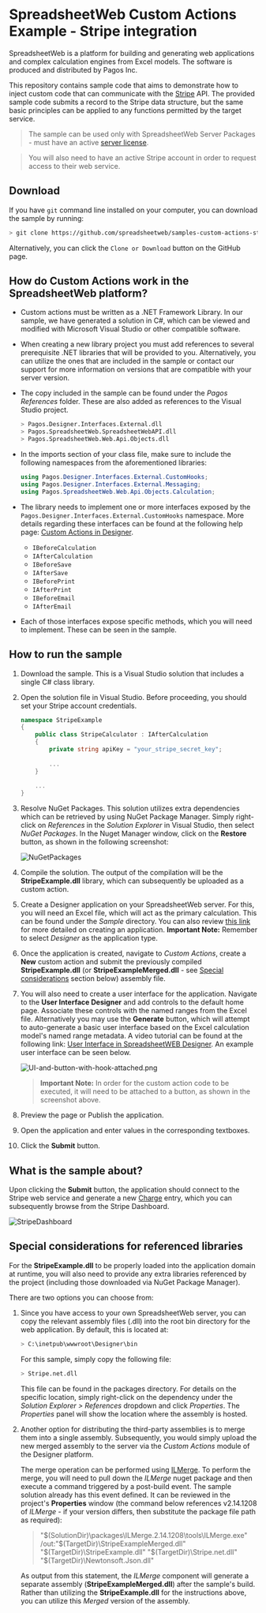 # SpreadsheetWeb Custom Actions Example - Stripe integration

SpreadsheetWeb is a platform for building and generating web applications and complex calculation engines from Excel models. The software is produced and distributed by Pagos Inc.

This repository contains sample code that aims to demonstrate how to inject custom code that can communicate with the [Stripe](https://stripe.com) API. The provided sample code submits a record to the Stripe data structure, but the same basic principles can be applied to any functions permitted by the target service.

> The sample can be used only with SpreadsheetWeb Server Packages - must have an active [server license](https://www.spreadsheetweb.com/server-pricing/).

> You will also need to have an active Stripe account in order to request access to their web service. 

## Download

If you have `git` command line installed on your computer, you can download the sample by running:

```bash
> git clone https://github.com/spreadsheetweb/samples-custom-actions-stripe
```

Alternatively, you can click the `Clone or Download` button on the GitHub page.

## How do Custom Actions work in the SpreadsheetWeb platform?

- Custom actions must be written as a .NET Framework Library. In our sample, we have generated a solution in C#, which can be viewed and modified with Microsoft Visual Studio or other compatible software.
- When creating a new library project you must add references to several prerequisite .NET libraries that will be provided to you. Alternatively, you can utilize the ones that are included in the sample or contact our support for more information on versions that are compatible with your server version.
- The copy included in the sample can be found under the _Pagos References_ folder. These are also added as references to the Visual Studio project.

    ```bash
    > Pagos.Designer.Interfaces.External.dll
    > Pagos.SpreadsheetWeb.SpreadsheetWebAPI.dll
    > Pagos.SpreadsheetWeb.Web.Api.Objects.dll
    ```

- In the imports section of your class file, make sure to include the following namespaces from the aforementioned libraries:

    ```C#
    using Pagos.Designer.Interfaces.External.CustomHooks;
    using Pagos.Designer.Interfaces.External.Messaging;
    using Pagos.SpreadsheetWeb.Web.Api.Objects.Calculation;
    ```

- The library needs to implement one or more interfaces exposed by the `Pagos.Designer.Interfaces.External.CustomHooks` namespace. More details regarding these interfaces can be found at the following help page: [Custom Actions in Designer](https://pagosinc.atlassian.net/wiki/spaces/SSWEB/pages/501186561/Custom+Actions+in+Designer).

    - `IBeforeCalculation`
    - `IAfterCalculation`
    - `IBeforeSave`
    - `IAfterSave`
    - `IBeforePrint`
    - `IAfterPrint`
    - `IBeforeEmail`
    - `IAfterEmail`

- Each of those interfaces expose specific methods, which you will need to implement. These can be seen in the sample.

## How to run the sample

1. Download the sample. This is a Visual Studio solution that includes a single C# class library.
2. Open the solution file in Visual Studio. Before proceeding, you should set your Stripe account credentials.

    ```C#
    namespace StripeExample
    {
        public class StripeCalculator : IAfterCalculation
        {
            private string apiKey = "your_stripe_secret_key";
            
            ...
        }
        
        ...
    }    
    ```

3. Resolve NuGet Packages. This solution utilizes extra dependencies which can be retrieved by using NuGet Package Manager. Simply right-click on _References_ in the _Solution Explorer_ in Visual Studio, then select _NuGet Packages_. In the Nuget Manager window, click on the **Restore** button, as shown in the following screenshot:

    ![NuGetPackages](./Images/NuGetPackages.png)
    
4. Compile the solution. The output of the compilation will be the **StripeExample.dll** library, which can subsequently be uploaded as a custom action.
5. Create a Designer application on your SpreadsheetWeb server. For this, you will need an Excel file, which will act as the primary calculation. This can be found under the _Sample_ directory. You can also review [this link](https://pagosinc.atlassian.net/wiki/spaces/SSWEB/pages/35954/Custom+Applications) for more detailed on creating an application. **Important Note:** Remember to select  _Designer_ as the application type.
6. Once the application is created, navigate to _Custom Actions_, create a **New** custom action and submit the previously compiled **StripeExample.dll** (or **StripeExampleMerged.dll** - see [Special considerations](#special-considerations-for-referenced-libraries) section below) assembly file.
7. You will also need to create a user interface for the application. Navigate to the **User Interface Designer** and add controls to the default home page. Associate these controls with the named ranges from the Excel file. Alternatively you may use the **Generate** button, which will attempt to auto-generate a basic user interface based on the Excel calculation model's named range metadata. A video tutorial can be found at the following link: [User Interface in SpreadsheetWEB Designer](https://www.spreadsheetweb.com/project/user-interface-designer/). An example user interface can be seen below.

    ![UI-and-button-with-hook-attached.png](./Images/UI-and-button-with-hook-attached.png)
    
    > **Important Note:** In order for the custom action code to be executed, it will need to be attached to a button, as shown in the screenshot above. 
    
8. Preview the page or Publish the application.
9. Open the application and enter values in the corresponding textboxes.
10. Click the **Submit** button.

## What is the sample about?

Upon clicking the **Submit** button, the application should connect to the Stripe web service and generate a new [Charge](https://stripe.com/docs/api#create_charge) entry, which you can subsequently browse from the Stripe Dashboard.

![StripeDashboard](./Images/StripeDashboard.PNG)

## Special considerations for referenced libraries

For the **StripeExample.dll** to be properly loaded into the application domain at runtime, you will also need to provide any extra libraries referenced by the project (including those downloaded via NuGet Package Manager). 

There are two options you can choose from:

1. Since you have access to your own SpreadsheetWeb server, you can copy the relevant assembly files (.dll) into the root bin directory for the web application. By default, this is located at:

    ```bash
    > C:\inetpub\wwwroot\Designer\bin
    ```
    
    For this sample, simply copy the following file:
    
    ```bash
    > Stripe.net.dll
    ```
    
    This file can be found in the packages directory. For details on the specific location, simply right-click on the dependency under the _Solution Explorer > References_ dropdown and click _Properties_. The _Properties_ panel will show the location where the assembly is hosted.
    
2. Another option for distributing the third-party assemblies is to merge them into a single assembly. Subsequently, you would simply upload the new merged assembly to the server via the _Custom Actions_ module of the Designer platform.

    The merge operation can be performed using [ILMerge](https://www.nuget.org/packages/ilmerge). To perform the merge, you will need to pull down the _ILMerge_ nuget package and then execute a command triggered by a post-build event. The sample solution already has this event defined. It can be reviewed in the project's **Properties** window (the command below references v2.14.1208 of _ILMerge_ - if your version differs, then substitute the package file path as required):

    > "$(SolutionDir)\packages\ILMerge.2.14.1208\tools\ILMerge.exe" /out:"$(TargetDir)\StripeExampleMerged.dll" "$(TargetDir)\StripeExample.dll" "$(TargetDir)\Stripe.net.dll" "$(TargetDir)\Newtonsoft.Json.dll"
    
    As output from this statement, the _ILMerge_ component will generate a separate assembly (**StripeExampleMerged.dll**) after the sample's build. Rather than utilizing the **StripeExample.dll** for the instructions above, you can utilize this _Merged_ version of the assembly.
    
    
